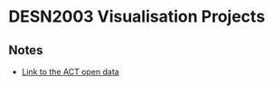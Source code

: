 # DESN2003 Visualisation Projects

## Notes

* [Link to the ACT open data](https://www.data.act.gov.au)

